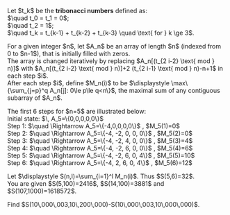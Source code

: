<p>Let $t_k$ be the <b>tribonacci numbers</b> defined as: <br />
$\quad t_0 = t_1 = 0$;<br />
$\quad t_2 = 1$; <br />
$\quad t_k = t_{k-1} + t_{k-2} + t_{k-3} \quad \text{   for   }  k \ge 3$.</p>

<p>For a given integer $n$, let $A_n$ be an array of length $n$ (indexed from 0 to $n-1$), that is initially filled with zeros.<br />
The array is changed iteratively by replacing $A_n[(t_{2 i-2} \text{ mod } n)]$ with $A_n[(t_{2 i-2} \text{ mod } n)]+2 (t_{2 i-1} \text{ mod } n)-n+1$ in each step $i$.<br /> 
After each step $i$, define $M_n(i)$ to be $\displaystyle \max\{\sum_{j=p}^q A_n[j]: 0\le p\le q&lt;n\}$, the maximal sum of any contiguous subarray of $A_n$. </p>

<p>The first 6 steps for $n=5$ are illustrated below:<br />
Initial state: $\, A_5=\{0,0,0,0,0\}$<br />
Step 1:   $\quad \Rightarrow A_5=\{-4,0,0,0,0\}$ , $M_5(1)=0$<br />
Step 2: $\quad \Rightarrow A_5=\{-4, -2, 0, 0, 0\}$ , $M_5(2)=0$<br />
Step 3: $\quad \Rightarrow A_5=\{-4, -2, 4, 0, 0\}$ , $M_5(3)=4$<br />
Step 4: $\quad \Rightarrow A_5=\{-4, -2, 6, 0, 0\}$ , $M_5(4)=6$<br />
Step 5: $\quad \Rightarrow A_5=\{-4, -2, 6, 0, 4\}$ , $M_5(5)=10$<br />
Step 6: $\quad \Rightarrow A_5=\{-4, 2, 6, 0, 4\}$ , $M_5(6)=12$<br />
</p>

<p>Let $\displaystyle S(n,l)=\sum_{i=1}^l M_n(i)$. Thus $S(5,6)=32$.<br />
You are given $S(5,100)=2416$, $S(14,100)=3881$ and $S(107,1000)=1618572$.</p>

<p>Find $S(10\,000\,003,10\,200\,000)-S(10\,000\,003,10\,000\,000)$.</p>
